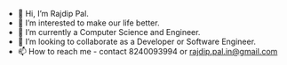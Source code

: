 - 👋 Hi, I’m Rajdip Pal.
- 👀 I’m interested to make our life better.
- 🌱 I’m currently a Computer Science and Engineer.
- 💞️ I’m looking to collaborate as a Developer or Software Engineer.
- 📫 How to reach me - contact 8240093994 or rajdip.pal.in@gmail.com
<!---
rajdipcodes/rajdipcodes is a ✨ special ✨ repository because its `README.md` (this file) appears on your GitHub profile.
You can click the Preview link to take a look at your changes.
--->
